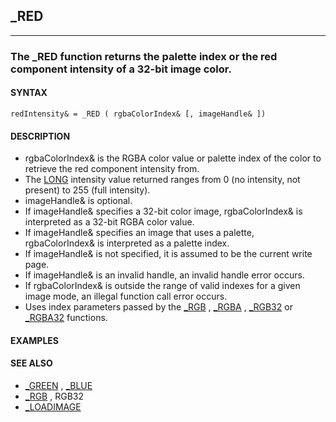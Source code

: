 ## _RED
---

### The _RED function returns the palette index or the red component intensity of a 32-bit image color.

#### SYNTAX

`redIntensity& = _RED ( rgbaColorIndex& [, imageHandle& ])`

#### DESCRIPTION
* rgbaColorIndex& is the RGBA color value or palette index of the color to retrieve the red component intensity from.
* The [LONG](./LONG.md) intensity value returned ranges from 0 (no intensity, not present) to 255 (full intensity).
* imageHandle& is optional.
* If imageHandle& specifies a 32-bit color image, rgbaColorIndex& is interpreted as a 32-bit RGBA color value.
* If imageHandle& specifies an image that uses a palette, rgbaColorIndex& is interpreted as a palette index.
* If imageHandle& is not specified, it is assumed to be the current write page.
* If imageHandle& is an invalid handle, an invalid handle error occurs.
* If rgbaColorIndex& is outside the range of valid indexes for a given image mode, an illegal function call error occurs.
* Uses index parameters passed by the [_RGB](./_RGB.md) , [_RGBA](./_RGBA.md) , [_RGB32](./_RGB32.md) or [_RGBA32](./_RGBA32.md) functions.


#### EXAMPLES


#### SEE ALSO
* [_GREEN](./_GREEN.md) , [_BLUE](./_BLUE.md)
* [_RGB](./_RGB.md) , RGB32
* [_LOADIMAGE](./_LOADIMAGE.md)
